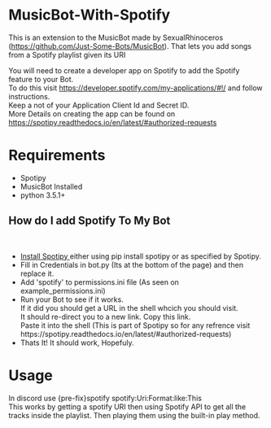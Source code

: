 # MusicBot-With-Spotify
This is an extension to the MusicBot made by SexualRhinoceros (https://github.com/Just-Some-Bots/MusicBot). That lets you add songs from a Spotify playlist given its URI

You will need to create a developer app on Spotify to add the Spotify feature to your Bot.</br>
To do this visit https://developer.spotify.com/my-applications/#!/ and follow instructions.</br>
Keep a not of your Application Client Id and Secret ID. </br>
More Details on creating the app can be found on https://spotipy.readthedocs.io/en/latest/#authorized-requests
<h1> Requirements </h1>
<ul> 
<li> Spotipy </li>
<li> MusicBot Installed </li>
<li> python 3.5.1+ </li>
</ul>
<h2> How do I add Spotify To My Bot</h2> </br>
<ul>
<li><a href ="https://github.com/plamere/spotipy">Install Spotipy </a> either using pip install spotipy or as specified by Spotipy. </br> </li>
<li>Fill in Credentials in bot.py (Its at the bottom of the page) and then replace it. </li>
<li>Add 'spotify' to permissions.ini file (As seen on example_permissions.ini) </li>
<li>Run your Bot to see if it works.<br>If it did you should get a URL in the shell whcich you should visit.<br>
It should re-direct you to a new link. Copy this link.<br>
Paste it into the shell (This is part of Spotipy so for any refrence visit https://spotipy.readthedocs.io/en/latest/#authorized-requests)
</li> 
<li> Thats It! It should work, Hopefuly.</li> 
</ul>

<h1> Usage </h1>
In discord use {pre-fix}spotify spotify:Uri:Format:like:This <br>
This works by getting a spotify URI then using Spotify API to get all the tracks inside the playlist. Then playing them using the built-in play method.


